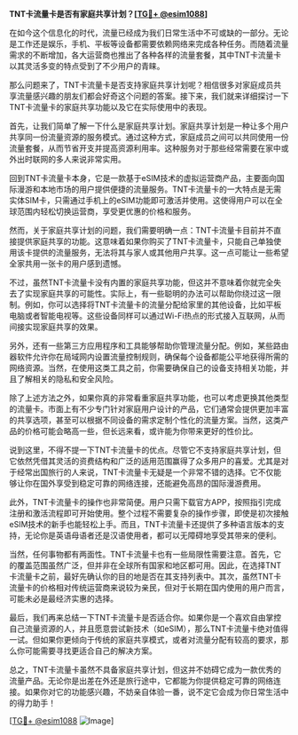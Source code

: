 **TNT卡流量卡是否有家庭共享计划？[[TG💪+ @esim1088](https://t.me/s/esim1088)]**

在如今这个信息化的时代，流量已经成为我们日常生活中不可或缺的一部分。无论是工作还是娱乐，手机、平板等设备都需要依赖网络来完成各种任务。而随着流量需求的不断增加，各大运营商也推出了各种各样的流量套餐，其中TNT卡流量卡以其灵活多变的特点受到了不少用户的青睐。

那么问题来了，TNT卡流量卡是否支持家庭共享计划呢？相信很多对家庭成员共享流量感兴趣的朋友们都会好奇这个问题的答案。接下来，我们就来详细探讨一下TNT卡流量卡的家庭共享功能以及它在实际使用中的表现。

首先，让我们简单了解一下什么是家庭共享计划。家庭共享计划是一种让多个用户共享同一份流量资源的服务模式。通过这种方式，家庭成员之间可以共同使用一份流量套餐，从而节省开支并提高资源利用率。这种服务对于那些经常需要在家中或外出时联网的多人来说非常实用。

回到TNT卡流量卡本身，它是一款基于eSIM技术的虚拟运营商产品，主要面向国际漫游和本地市场的用户提供便捷的流量服务。TNT卡流量卡的一大特点是无需实体SIM卡，只需通过手机上的eSIM功能即可激活并使用。这使得用户可以在全球范围内轻松切换运营商，享受更优惠的价格和服务。

然而，关于家庭共享计划的问题，我们需要明确一点：TNT卡流量卡目前并不直接提供家庭共享的功能。这意味着如果你购买了TNT卡流量卡，只能自己单独使用该卡提供的流量服务，无法将其与家人或其他用户共享。这一点可能让一些希望全家共用一张卡的用户感到遗憾。

不过，虽然TNT卡流量卡没有内置的家庭共享功能，但这并不意味着你就完全失去了实现家庭共享的可能性。实际上，有一些聪明的办法可以帮助你绕过这一限制。例如，你可以选择将TNT卡流量卡的流量分配给家里的其他设备，比如平板电脑或者智能电视等。这些设备同样可以通过Wi-Fi热点的形式接入互联网，从而间接实现家庭共享的效果。

另外，还有一些第三方应用程序和工具能够帮助你管理流量分配。例如，某些路由器软件允许你在局域网内设置流量控制规则，确保每个设备都能公平地获得所需的网络资源。当然，在使用这类工具之前，你需要确保自己的设备支持相关功能，并且了解相关的隐私和安全风险。

除了上述方法之外，如果你真的非常看重家庭共享功能，也可以考虑更换其他类型的流量卡。市面上有不少专门针对家庭用户设计的产品，它们通常会提供更加丰富的共享选项，甚至可以根据不同设备的需求定制个性化的流量方案。当然，这类产品的价格可能会略高一些，但长远来看，或许能为你带来更好的性价比。

说到这里，不得不提一下TNT卡流量卡的优点。尽管它不支持家庭共享计划，但它依然凭借其灵活的资费结构和广泛的适用范围赢得了众多用户的喜爱。尤其是对于经常出国旅行的人来说，TNT卡流量卡无疑是一个非常不错的选择。它不仅能够让你在国外享受到稳定可靠的网络连接，还能避免高昂的国际漫游费用。

此外，TNT卡流量卡的操作也非常简便。用户只需下载官方APP，按照指引完成注册和激活流程即可开始使用。整个过程不需要复杂的操作步骤，即使是初次接触eSIM技术的新手也能轻松上手。而且，TNT卡流量卡还提供了多种语言版本的支持，无论你是英语母语者还是汉语使用者，都可以无障碍地享受其带来的便利。

当然，任何事物都有两面性。TNT卡流量卡也有一些局限性需要注意。首先，它的覆盖范围虽然广泛，但并非在全球所有国家和地区都可用。因此，在选择TNT卡流量卡之前，最好先确认你的目的地是否在其支持列表中。其次，虽然TNT卡流量卡的价格相对传统运营商来说较为亲民，但对于长期在国内使用的用户而言，可能未必是最经济实惠的选择。

最后，我们再来总结一下TNT卡流量卡是否适合你。如果你是一个喜欢自由掌控自己流量资源的人，并且愿意尝试新技术（如eSIM），那么TNT卡流量卡绝对值得一试。但如果你更倾向于传统的家庭共享模式，或者对流量分配有较高的要求，那么你可能需要寻找更适合自己的解决方案。

总之，TNT卡流量卡虽然不具备家庭共享计划，但这并不妨碍它成为一款优秀的流量产品。无论你是出差在外还是旅行途中，它都能为你提供稳定可靠的网络连接。如果你对它的功能感兴趣，不妨亲自体验一番，说不定它会成为你日常生活中的得力助手！

[[TG💪+ @esim1088](https://t.me/s/esim1088) ![Image](https://i.postimg.cc/4NQfJmqS/Snipaste-2025-05-13-00-14-12.png)]